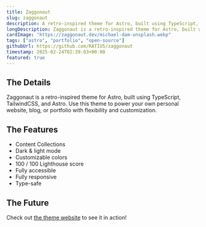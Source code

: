 ```yaml
---
title: Zaggonaut
slug: zaggonaut
description: A retro-inspired theme for Astro, built using TypeScript, TailwindCSS, and Astro.
longDescription: Zaggonaut is a retro-inspired theme for Astro, built using TypeScript, TailwindCSS, and Astro.
cardImage: "https://zaggonaut.dev/michael-dam-unsplash.webp"
tags: ["astro", "portfolio", "open-source"]
githubUrl: https://github.com/RATIU5/zaggonaut
timestamp: 2025-02-24T02:39:03+00:00
featured: true
---
```


## The Details

Zaggonaut is a retro-inspired theme for Astro, built using TypeScript, TailwindCSS, and Astro. Use this theme to power your own personal website, blog, or portfolio with flexibility and customization.

## The Features

- Content Collections
- Dark & light mode
- Customizable colors
- 100 / 100 Lighthouse score
- Fully accessible
- Fully responsive
- Type-safe

## The Future

Check out [the theme website](https://zaggonaut.dev) to see it in action!